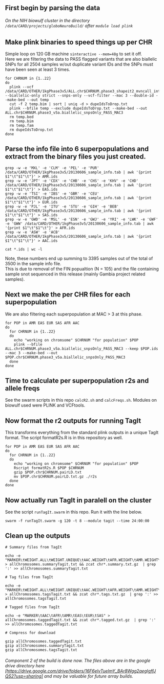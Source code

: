 ## First begin by parsing the data
###### On the NIH biowulf cluster in the directory ```/data/CARD/projects/globoNeuroBuild/``` after ```module load plink```

## Make plink binaries to speed things up per CHR
Simple loop on 120 GB machine ```sinteractive --mem=48g``` to set it off.  
Here we are filtering the data to PASS flagged variants that are also biallelic SNPs for all 2504 samples w/out duplicate variant IDs and the SNPs must have been seen at least 3 times. 
```
for CHRNUM in {1..22}
do
  plink --vcf /data/CARD/OTHER/1kgPhase3v5/ALL.chr$CHRNUM.phase3_shapeit2_mvncall_integrated_v5a.20130502.genotypes.vcf.gz --biallelic-only strict --snps-only --vcf-filter --mac 3 --double-id --make-bed --out temp
  cut -f 2 temp.bim | sort | uniq -d > dupeIdsToDrop.txt
  plink --bfile temp --exclude dupeIdsToDrop.txt --make-bed --out ALL.chr$CHRNUM.phase3_v5a.biallelic_snpsOnly_PASS_MAC3
  rm temp.bed
  rm temp.bim
  rm temp.fam
  rm dupeIdsToDrop.txt
done
```

## Parse the info file into 6 superpopulations and extract from the binary files you just created.
```
grep -w -e 'MXL' -e 'CLM' -e 'PEL' -e 'PUR' /data/CARD/OTHER/1kgPhase3v5/20130606_sample_info.tab | awk '{print $1"\t"$1"\t"}' > AMR.ids
grep -w -e 'JPT' -e 'CDX' -e 'CHB' -e 'CHS' -e 'KHV' -e 'CHD' /data/CARD/OTHER/1kgPhase3v5/20130606_sample_info.tab | awk '{print $1"\t"$1"\t"}' > EAS.ids
grep -w -e 'TSI' -e 'IBS' -e 'GBR' -e 'CEU' /data/CARD/OTHER/1kgPhase3v5/20130606_sample_info.tab | awk '{print $1"\t"$1"\t"}' > EUR.ids
grep -w -e 'PJL' -e 'ITU' -e 'STU' -e 'GIH' -e 'BEB' /data/CARD/OTHER/1kgPhase3v5/20130606_sample_info.tab | awk '{print $1"\t"$1"\t"}' > SAS.ids
grep -w -e 'GWD' -e 'MSL' -e 'ESN' -e 'GWJ' -e 'YRI' -e 'LWK' -e 'GWF' -e 'GWW' /data/CARD/OTHER/1kgPhase3v5/20130606_sample_info.tab | awk '{print $1"\t"$1"\t"}' > AFR.ids
grep -w -e 'ASW' -e 'ACB' /data/CARD/OTHER/1kgPhase3v5/20130606_sample_info.tab | awk '{print $1"\t"$1"\t"}' > AAC.ids

cat *.ids | wc -l
```
Note, these numbers end up summing to 3395 samples out of the total of 3500 in the sample info file.  
This is due to removal of the FIN popualtion (N = 105) and the file containing sample snot sequenced in this release (mainly Gambia project related samples).

## Next we make the per CHR files for each superpopulation
We are also filtering each superpopulation at MAC > 3 at this phase.

```
for POP in AMR EAS EUR SAS AFR AAC
do
  for CHRNUM in {1..22}
  do
    echo "working on chromsome" $CHRNUM "for population" $POP
    plink --bfile ALL.chr$CHRNUM.phase3_v5a.biallelic_snpsOnly_PASS_MAC3 --keep $POP.ids --mac 3 --make-bed --out $POP.chr$CHRNUM.phase3_v5a.biallelic_snpsOnly_PASS_MAC3
  done
done
```

## Time to calculate per superpopulation r2s and allele freqs
See the swarm scripts in this repo ```calcR2.sh``` and ```calcFreqs.sh```. Modules on biowulf used were PLINK and VCFtools.

## Now format the r2 outputs for running TagIt
This transforms everything from the standard plink outputs in a unique TagIt format. The script formatR2s.R is in this repository as well.
```
for POP in AMR EAS EUR SAS AFR AAC
do
  for CHRNUM in {1..22}
  do
    echo "working on chromsome" $CHRNUM "for population" $POP
    Rscript formatR2s.R $POP $CHRNUM
    gzip $POP.chr$CHRNUM.pairLD.txt
    mv $POP.chr$CHRNUM.pairLD.txt.gz ./r2s
  done
done
```

## Now actually run TagIt in paralell on the cluster
See the script ```runTagIt.swarm``` in this repo.
Run it with the line below.
```
swarm -f runTagIt.swarm -g 120 -t 8 --module tagit --time 24:00:00
```

## Clean up the outputs
```
# Summary files from TagIt

echo -e "MARKER\tWEIGHT.ALL\tWEIGHT.UNIQUE\tAAC.WEIGHT\tAFR.WEIGHT\tAMR.WEIGHT\tEAS.WEIGHT\tEUR.WEIGHT\tSAS.WEIGHT" > allChromosomes.summaryTagit.txt && zcat chr*.summary.txt.gz  | grep ':' >> allChromosomes.summaryTagit.txt

# Tag files from TagIt

echo -e "MARKER\tWEIGHT.ALL\tWEIGHT.UNIQUE\tAAC.WEIGHT\tAFR.WEIGHT\tAMR.WEIGHT\tEAS.WEIGHT\tEUR.WEIGHT\tSAS.WEIGHT" > allChromosomes.tagsTagit.txt && zcat chr*.tags.txt.gz  | grep ':' >> allChromosomes.tagsTagit.txt

# Tagged files from TagIt

echo -e "MARKER\tAAC\tAFR\tAMR\tEAS\tEUR\tSAS" > allChromosomes.taggedTagit.txt && zcat chr*.tagged.txt.gz  | grep ':' >> allChromosomes.taggedTagit.txt

# Compress for download

gzip allChromosomes.taggedTagit.txt
gzip allChromosomes.summaryTagit.txt
gzip allChromosomes.tagsTagit.txt

```

###### Component 2 of the build is done now. The files above are in the google drive directory here [https://drive.google.com/drive/folders/16F6elvTueImY_BAr8Wgg2aegIgffJQS2?usp=sharing] and may be valuable for future array builds.
